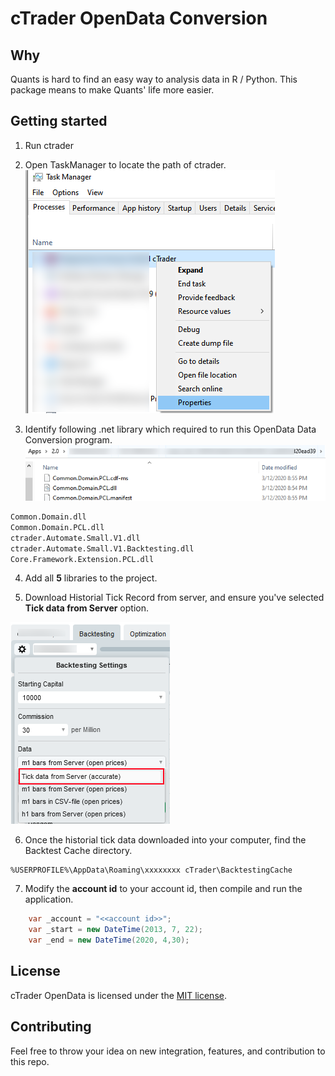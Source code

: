 # cTrader OpenData Conversion

## Why

Quants is hard to find an easy way to analysis data in R / Python. This package means to make Quants' life more easier.



## Getting started

1. Run ctrader

2. Open TaskManager to locate the path of ctrader.
![](doc/imgs/2020-04-19-20-28-47.png)

3. Identify following .net library which required to run this OpenData Data Conversion program.
![](doc/imgs/2020-04-19-20-37-03.png)
```bash
Common.Domain.dll
Common.Domain.PCL.dll
ctrader.Automate.Small.V1.dll
ctrader.Automate.Small.V1.Backtesting.dll
Core.Framework.Extension.PCL.dll
```
4. Add all **5** libraries to the project.

5. Download Historial Tick Record from server, and ensure you've selected **Tick data from Server** option.

![](doc/imgs/2020-04-19-20-40-09.png)

6. Once the historial tick data downloaded into your computer, find the Backtest Cache directory.
```batch
%USERPROFILE%\AppData\Roaming\xxxxxxxx cTrader\BacktestingCache
```

7. Modify the **account id** to your account id, then compile and run the application.
```csharp
    var _account = "<<account id>>";
    var _start = new DateTime(2013, 7, 22);
    var _end = new DateTime(2020, 4,30);

```

## License

cTrader OpenData is licensed under the [MIT license](./doc//LICENSE).


## Contributing

Feel free to throw your idea on new integration, features, and contribution to this repo.
